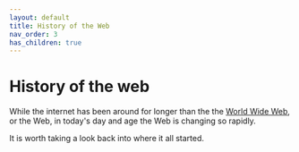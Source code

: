 ```yaml
---
layout: default
title: History of the Web
nav_order: 3
has_children: true
---
```


# History of the web

While the internet has been around for longer than the the [World Wide Web](https://en.wikipedia.org/wiki/World_Wide_Web), or the Web, in today's day and age the Web is changing so rapidly.

It is worth taking a look back into where it all started.
